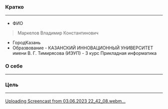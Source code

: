 ### **Кратко**  <hr>
+ ФИО
>Маркелов Владимир Константинович <br>
+ ГородКазань <br>
+ Образвование -  КАЗАНСКИЙ ИННОВАЦИОННЫЙ УНИВЕРСИТЕТ
имени В. Г. Тимирясова (ИЭУП) - 3 курс Прикладная информатика
### **О себе**  <hr>

### **Цель** <hr>
[Uploading Screencast from 03.06.2023 22_42_08.webm…]()
